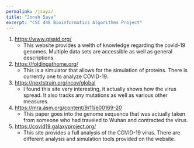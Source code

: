 ```yaml
---
permalink: /jsaya/
title: "Jonah Saya"
excerpt: "CSC 448 Bioinformatics Algorithms Project"
---
```


1. https://www.gisaid.org/
    - This website provides a welth of knowledge regarding the covid-19 genomes. Multiple data sets are accessible as well as general descriptions. 
2. https://foldingathome.org/
    - This is a simulator that allows for the simulation of proteins. There is currently one to analyze COVID-19.
3. https://nextstrain.org/ncov/global
    - I found this site very interesting, it actually shows how the virus spread. It also tracks any mutations as well as various other measures.
4. https://mra.asm.org/content/9/11/e00169-20
    - This paper goes into the genome sequence that was actually taken from someone who had traveled to Wuhan and contracted the virus. 
5. https://covid19.galaxyproject.org/
    - This site provides a full analysis of the COVID-19 virus. There are different analysis and simulation tools provided on the website. 
